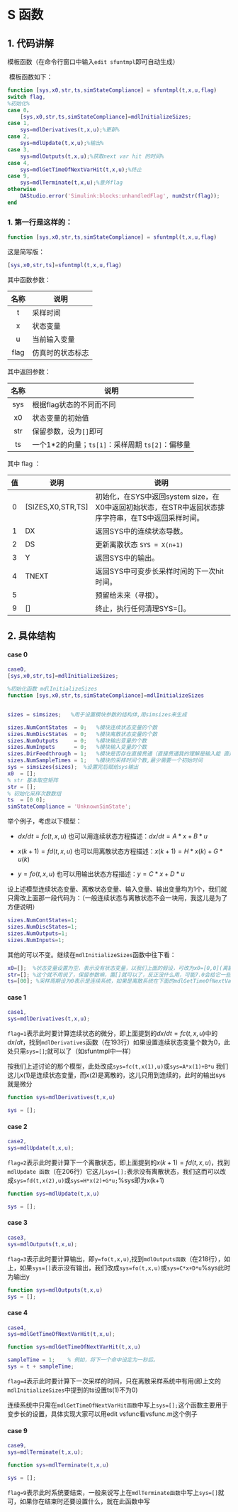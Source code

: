 ​		





# S 函数

## 1. 代码讲解

​	模板函数（在命令行窗口中输入`edit sfuntmpl`即可自动生成）

​	模板函数如下：

```matlab
function [sys,x0,str,ts,simStateCompliance] = sfuntmpl(t,x,u,flag)
switch flag,
%初始化%
case 0，
    [sys,x0,str,ts,simStateCompliance]=mdlInitializeSizes;
case 1,
    sys=mdlDerivatives(t,x,u);%更新%
case 2,
    sys=mdlUpdate(t,x,u);%输出%
case 3,
    sys=mdlOutputs(t,x,u);%获取next var hit 的时间%  
case 4,
    sys=mdlGetTimeOfNextVarHit(t,x,u);%终止  
case 9,
    sys=mdlTerminate(t,x,u);%意外flag  
otherwise
    DAStudio.error('Simulink:blocks:unhandledFlag', num2str(flag));
end
```




### 1. 第一行是这样的：

```matlab
function [sys,x0,str,ts,simStateCompliance] = sfuntmpl(t,x,u,flag)
```

这是简写版：

~~~matlab
[sys,x0,str,ts]=sfuntmpl(t,x,u,flag)
~~~

其中函数参数：

| 名称 | 说明             |
| :--: | ---------------- |
|  t   | 采样时间         |
|  x   | 状态变量         |
|  u   | 当前输入变量     |
| flag | 仿真时的状态标志 |

其中返回参数：

| 名称 | 说明                                              |
| :--: | ------------------------------------------------- |
| sys  | 根据flag状态的不同而不同                          |
|  x0  | 状态变量的初始值                                  |
| str  | 保留参数，设为`[]`即可                            |
|  ts  | 一个1*2的向量；`ts[1]`：采样周期  `ts[2]`：偏移量 |

其中 flag ：

|  值  | 说明              | 说明                                                         |
| :--: | ----------------- | ------------------------------------------------------------ |
|  0   | [SIZES,X0,STR,TS] | 初始化，在SYS中返回system size，在X0中返回初始状态，在STR中返回状态排序字符串，在TS中返回采样时间。 |
|  1   | DX                | 返回SYS中的连续状态导数。                                    |
|  2   | DS                | 更新离散状态 `SYS = X(n+1)`                                  |
|  3   | Y                 | 返回SYS中的输出。                                            |
|  4   | TNEXT             | 返回SYS中可变步长采样时间的下一次hit时间。                   |
|  5   |                   | 预留给未来（寻根）。                                         |
|  9   | []                | 终止，执行任何清理SYS=[]。                                   |

## 2. 具体结构

#### case 0

```matlab
case0,
[sys,x0,str,ts]=mdlInitializeSizes;
```

```matlab
%初始化函数 mdlInitializeSizes
function [sys,x0,str,ts,simStateCompliance]=mdlInitializeSizes


sizes = simsizes;	%用于设置模块参数的结构体,用simsizes来生成

sizes.NumContStates  = 0;	%模块连续状态变量的个数
sizes.NumDiscStates  = 0;	%模块离散状态变量的个数
sizes.NumOutputs     = 0;	%模块输出变量的个数
sizes.NumInputs      = 0;	%模块输入变量的个数
sizes.DirFeedthrough = 1;	%模块是否存在直接贯通（直接贯通我的理解是输入能 直接控制输出）
sizes.NumSampleTimes = 1;   %模块的采样时间个数,最少需要一个初始时间
sys = simsizes(sizes);	%设置完后赋给sys输出
x0  = [];
% str 基本取空矩阵
str = [];
% 初始化采样次数数组
ts  = [0 0];
simStateCompliance = 'UnknownSimState';
```

举个例子，考虑以下模型：

- $dx/dt=fc(t,x,u)$ 也可以用连续状态方程描述：$dx/dt=A*x+B*u$

- $x(k+1)=fd(t,x,u)$ 也可以用离散状态方程描述：$x(k+1)=H*x(k)+G*u(k)$

- $y=fo(t,x,u)$ 也可以用输出状态方程描述：$y=C*x+D*u$

设上述模型连续状态变量、离散状态变量、输入变量、输出变量均为1个，我们就只需改上面那一段代码为：（一般连续状态与离散状态不会一块用，我这儿是为了方便说明）

```matlab
sizes.NumContStates=1;
sizes.NumDiscStates=1;
sizes.NumOutputs=1;
sizes.NumInputs=1;
```

其他的可以不变。继续在`mdlInitializeSizes`函数中往下看：

```matlab
x0=[];	%状态变量设置为空，表示没有状态变量，以我们上面的假设，可改为x0=[0,0](离散和连续的状态变量我们都设它初值为0)
str=[];	%这个就不用说了，保留参数嘛，置[]就可以了，反正没什么用，可能7.0会给它一些意义
ts=[00]; %采样周期设为0表示是连续系统，如果是离散系统在下面的mdlGetTimeOfNextVarHit函数中具体介绍
```

#### case 1

~~~matlab
case1,
sys=mdlDerivatives(t,x,u);
~~~

`flag=1`表示此时要计算连续状态的微分，即上面提到的$dx/dt=fc(t,x,u)$中的$dx/dt$，找到`mdlDerivatives`函数（在193行）如果设置连续状态变量个数为0，此处只需`sys=[]`;就可以了（如sfuntmpl中一样）

按我们上述讨论的那个模型，此处改成`sys=fc(t,x(1),u)`或`sys=A*x(1)+B*u` 我们这儿x(1)是连续状态变量，而x(2)是离散的，这儿只用到连续的，此时的输出sys就是微分

~~~matlab
function sys=mdlDerivatives(t,x,u)

sys = [];
~~~

#### case 2

```matlab
case2,
sys=mdlUpdate(t,x,u);
```

`flag=2`表示此时要计算下一个离散状态，即上面提到的$x(k+1)=fd(t,x,u)$，找到`mdlUpdate 函数`（在206行）它这儿`sys=[];`表示没有离散状态，我们这而可以改成`sys=fd(t,x(2),u)`或`sys=H*x(2)+G*u;`%sys即为x(k+1)

```matlab
function sys=mdlUpdate(t,x,u)

sys = [];
```

#### case 3

```matlab
case3,
sys=mdlOutputs(t,x,u);
```

`flag=3`表示此时要计算输出，即`y=fo(t,x,u)`,找到`mdlOutputs函数`（在218行），如上，如果`sys=[]`表示没有输出，我们改成`sys=fo(t,x,u)`或`sys=C*x+D*u`%sys此时为输出y

```matlab
function sys=mdlOutputs(t,x,u)
sys = [];
```

#### case 4

```matlab
case4,
sys=mdlGetTimeOfNextVarHit(t,x,u);

```

```matlab
function sys=mdlGetTimeOfNextVarHit(t,x,u)

sampleTime = 1;    % 例如，将下一个命中设定为一秒后。
sys = t + sampleTime;
```

`flag=4`表示此时要计算下一次采样的时间，只在离散采样系统中有用(即上文的`mdlInitializeSizes`中提到的ts设置ts(1)不为0)

连续系统中只需在`mdlGetTimeOfNextVarHit函数`中写上`sys=[];`这个函数主要用于变步长的设置，具体实现大家可以用edit vsfunc看vsfunc.m这个例子

#### case 9

```matlab
case9,
sys=mdlTerminate(t,x,u);
```

```matlab
function sys=mdlTerminate(t,x,u)

sys = [];
```

`flag=9`表示此时系统要结束，一般来说写上在`mdlTerminate函数`中写上`sys=[]`就可，如果你在结束时还要设置什么，就在此函数中写